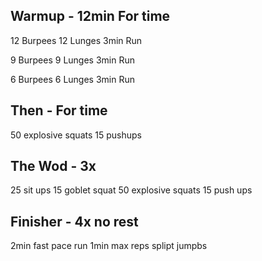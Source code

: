 ## Warmup - 12min For time

12  Burpees
12  Lunges
3min  Run

9  Burpees
9  Lunges
3min  Run

6  Burpees
6  Lunges
3min  Run

## Then - For time

50  explosive squats
15  pushups

## The Wod - 3x

25  sit ups
15  goblet squat
50  explosive squats
15  push ups

## Finisher - 4x no rest

2min  fast pace run
1min  max reps splipt jumpbs
